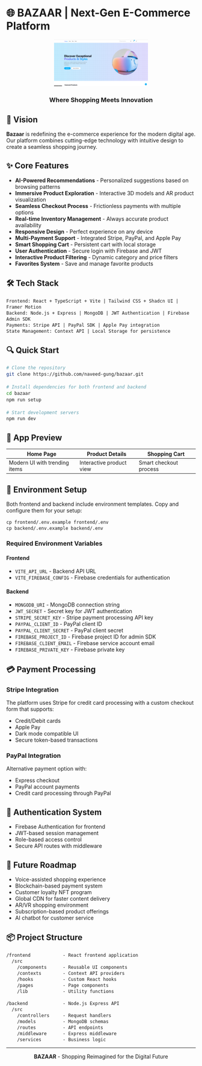 # 🌐 BAZAAR | Next-Gen E-Commerce Platform

<div align="center">
  <img src="frontend/public/image.png" alt="Bazaar Logo" width="250px"/>
  <h3>Where Shopping Meets Innovation</h3>
</div>

## 🚀 Vision

**Bazaar** is redefining the e-commerce experience for the modern digital age. Our platform combines cutting-edge technology with intuitive design to create a seamless shopping journey.

## ✨ Core Features

- **AI-Powered Recommendations** - Personalized suggestions based on browsing patterns
- **Immersive Product Exploration** - Interactive 3D models and AR product visualization
- **Seamless Checkout Process** - Frictionless payments with multiple options
- **Real-time Inventory Management** - Always accurate product availability
- **Responsive Design** - Perfect experience on any device
- **Multi-Payment Support** - Integrated Stripe, PayPal, and Apple Pay
- **Smart Shopping Cart** - Persistent cart with local storage
- **User Authentication** - Secure login with Firebase and JWT
- **Interactive Product Filtering** - Dynamic category and price filters
- **Favorites System** - Save and manage favorite products

## 🛠️ Tech Stack

```
Frontend: React + TypeScript + Vite | Tailwind CSS + Shadcn UI | Framer Motion
Backend: Node.js + Express | MongoDB | JWT Authentication | Firebase Admin SDK
Payments: Stripe API | PayPal SDK | Apple Pay integration
State Management: Context API | Local Storage for persistence
```

## 🔍 Quick Start

```bash
# Clone the repository
git clone https://github.com/naveed-gung/bazaar.git

# Install dependencies for both frontend and backend
cd bazaar
npm run setup

# Start development servers
npm run dev
```

## 📱 App Preview

| Home Page | Product Details | Shopping Cart |
|-----------|-----------------|---------------|
| Modern UI with trending items | Interactive product view | Smart checkout process |

## 🔧 Environment Setup

Both frontend and backend include environment templates. Copy and configure them for your setup:

```
cp frontend/.env.example frontend/.env
cp backend/.env.example backend/.env
```

### Required Environment Variables

#### Frontend
- `VITE_API_URL` - Backend API URL
- `VITE_FIREBASE_CONFIG` - Firebase credentials for authentication

#### Backend
- `MONGODB_URI` - MongoDB connection string
- `JWT_SECRET` - Secret key for JWT authentication
- `STRIPE_SECRET_KEY` - Stripe payment processing API key
- `PAYPAL_CLIENT_ID` - PayPal client ID
- `PAYPAL_CLIENT_SECRET` - PayPal client secret
- `FIREBASE_PROJECT_ID` - Firebase project ID for admin SDK
- `FIREBASE_CLIENT_EMAIL` - Firebase service account email
- `FIREBASE_PRIVATE_KEY` - Firebase private key

## 💳 Payment Processing

### Stripe Integration
The platform uses Stripe for credit card processing with a custom checkout form that supports:
- Credit/Debit cards
- Apple Pay
- Dark mode compatible UI
- Secure token-based transactions

### PayPal Integration
Alternative payment option with:
- Express checkout
- PayPal account payments
- Credit card processing through PayPal

## 🔐 Authentication System

- Firebase Authentication for frontend
- JWT-based session management
- Role-based access control
- Secure API routes with middleware

## 🌟 Future Roadmap

- Voice-assisted shopping experience
- Blockchain-based payment system
- Customer loyalty NFT program
- Global CDN for faster content delivery
- AR/VR shopping environment
- Subscription-based product offerings
- AI chatbot for customer service

## 📦 Project Structure

```
/frontend            - React frontend application
  /src
    /components      - Reusable UI components
    /contexts        - Context API providers
    /hooks           - Custom React hooks
    /pages           - Page components
    /lib             - Utility functions

/backend             - Node.js Express API
  /src
    /controllers     - Request handlers
    /models          - MongoDB schemas
    /routes          - API endpoints
    /middleware      - Express middleware
    /services        - Business logic
```

---

<div align="center">
  <strong>BAZAAR</strong> - Shopping Reimagined for the Digital Future
</div> 
